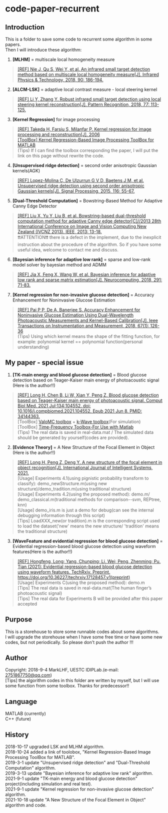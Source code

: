 # code-paper-recurrent

## Introduction

This is a folder to save some code to recurrent some algorithm in some papers.  
Then I will introduce these algorithm:  
1. **[MLHM]** = multiscale local homogeneity measure  
>[[REF] Nie J, Qu S, Wei Y, et al. An infrared small target detection method based on multiscale local homogeneity measure[J]. Infrared Physics & Technology, 2018, 90: 186-194.](https://www.sciencedirect.com/science/article/pii/S1350449517305078)  

2. **[ALCM-LSK]** = adaptive local contrast measure - local steering kernel  
>[[REF] Li Y, Zhang Y. Robust infrared small target detection using local steering kernel reconstruction[J]. Pattern Recognition, 2018, 77: 113-125.](https://www.sciencedirect.com/science/article/abs/pii/S0031320317304983)  

3. **[Kernel Regression]** for image processing  
>[[REF] Takeda H, Farsiu S, Milanfar P. Kernel regression for image processing and reconstruction[J]. 2006](https://ieeexplore.ieee.org/document/4060955)  
>[[ToolBox] Kernel Regression-Based Image Processing ToolBox for MATLAB](http://alumni.soe.ucsc.edu/~htakeda/KernelToolBox.htm)  
(Tips) If I can find the toolbox corresponding the paper, I will put the link on this page without rewrite the code.  

4. **[Unsupervised ridge detection]** = second order anisotropic Gaussian kernels(AGK)   
>[[REF] Lopez-Molina C, De Ulzurrun G V D, Baetens J M, et al. Unsupervised ridge detection using second order anisotropic Gaussian kernels[J]. Signal Processing, 2015, 116: 55-67.](https://www.sciencedirect.com/science/article/pii/S0165168415001255)   

5. **[Dual-Threshold Computation]** = Bowstring-Based Method for Adaptive Canny Edge Detector   
>[[REF] Liu X, Yu Y, Liu B, et al. Bowstring-based dual-threshold computation method for adaptive Canny edge detector[C]//2013 28th International Conference on Image and Vision Computing New Zealand (IVCNZ 2013). IEEE, 2013: 13-18.](https://ieeexplore.ieee.org/document/6726985)   
>:exclamation::exclamation:ATTENTION:exclamation::exclamation: there is a defect in the implement, due to the inexplicit instruction about the procedure of the algorithm. So if you have some useful idea, welcome to contact me and discuss.    

6. **[Bayesian inference for adaptive low rank]** = sparse and low-rank model solver by bayesian method and ADMM    
>[[REF] Jia X, Feng X, Wang W, et al. Bayesian inference for adaptive low rank and sparse matrix estimation[J]. Neurocomputing, 2018, 291: 71-83.](https://www.sciencedirect.com/science/article/pii/S0925231218302030)    

7. **[Kernel regression for non-invasive glucose detection]** = Accuracy Enhancement for Noninvasive Glucose Estimation    
>[[REF] Pai P P, De A, Banerjee S. Accuracy Enhancement for Noninvasive Glucose Estimation Using Dual-Wavelength Photoacoustic Measurements and Kernel-Based Calibration[J]. Ieee Transactions on Instrumentation and Measurement, 2018, 67(1): 126-36](https://ieeexplore.ieee.org/document/8090535)   
>(Tips) Using which kernel means the shape of the fitting function, for example: polynomial kernel == polynomial function(personal understanding)   

## My paper - special issue

1. **[TK-main energy and blood glucose detection]** = Blood glucose detection based on Teager-Kaiser main energy of photoacoustic signal (Here is the author!!)  
>[[REF] Long H, Chen B, Li W, Xian Y, Peng Z. Blood glucose detection based on Teager-Kaiser main energy of photoacoustic signal. Comput Biol Med. 2021 Jul;134:104552. doi: 10.1016/j.compbiomed.2021.104552. Epub 2021 Jun 8. PMID: 34144363.](https://pubmed.ncbi.nlm.nih.gov/34144363/)    
>[ToolBox] [ValoMC toolbox](https://inverselight.github.io/ValoMC/) + [k-Wave toolbox](http://www.k-wave.org/documentation/k-wave.php)(For simulation)  
>[ToolBox] [Time-Frequency Toolbox-For Use with Matlab](http://tftb.nongnu.org/)   
>(Tips) The real data is saved in real-data.mat / The simulated data should be generated by yourself(codes are provided).   

2. **[Evidence Theory]** = A New Structure of the Focal Element in Object (Here is the author!!)  
>[[REF] Long H, Peng Z, Deng Y. A new structure of the focal element in object recognition[J]. International Journal of Intelligent Systems, 2021.](https://onlinelibrary.wiley.com/doi/10.1002/int.22675)  
>[Usage] Experiments 4.1(using pignistic probability transform to classify): demo_newStructure.m(using new structure)/demo_tradition.m(using traditional structure)  
>[Usage] Experiments 4.2(using the proposed method): demo.m/ demo_classical.m(traditional methods for comparison--svm, REPtree, knn)  
>[Usage] demo_iris.m is just a demo for debug(can see the internal debugging information through this script)  
>[Tips] LoadXXX_new(or tradition).m is the corresponding script used to load the dataset('new' means the new structure/ 'tradition' means the traditional structure)  

3. **[WaveFeature and evidential regression for blood glucose detection]** = Evidential regression-based blood glucose detection using waveform features(Here is the author!!)  
>[[REF] Hongfeng, Long; Yang, Chunping; Li, Wei; Peng, Zhenming; Pu, Tian (2021): Evidential regression-based blood glucose detection using waveform features. TechRxiv. Preprint. https://doi.org/10.36227/techrxiv.17128457.v1(preprint) ](https://www.techrxiv.org/articles/preprint/Evidential_regression-based_blood_glucose_detection_using_waveform_features/17128457)  
>[Usage] Experiments C(using the proposed method): demo.m  
>[Tips] The real data is saved in real-data.mat(The human finger’s photoacoustic signal)  
>[Tips] The real data for Experiments B will be provided after this paper accepted   

## Purpose

This is a storehouse to store some runnable codes about some algorithms.  
I will upgrade the storehouse when I have some free time or have some new codes, but not periodically. So please don't push the author !!!

## Author

Copyright: 2018-9-4 MarkLHF, UESTC IDIPLab.(e-mail: 2751867750@qq.com)  
[Tips] the algorithm codes in this folder are written by myself, but I will use some function from some toolbox. Thanks for predecessor!!

## Language

MATLAB (currently)  
C++    (future)

## History
2018-10-17 upgraded LSK and MLHM algorithm.  
2018-10-24 added a link of toolobox, "Kernel Regression-Based Image Processing ToolBox for MATLAB".  
2019-3-1 update "Unsupervised ridge detection" and "Dual-Threshold Computation" algorithm.     
2019-3-13 update "Bayesian inference for adaptive low rank" algorithm.     
2021-9-1 update "TK-main energy and blood glucose detection" project(including simulation and real test).     
2021-9-1 update "Kernel regression for non-invasive glucose detection" algorithm.     
2021-10-18 update "A New Structure of the Focal Element in Object" algorithm and code.     
